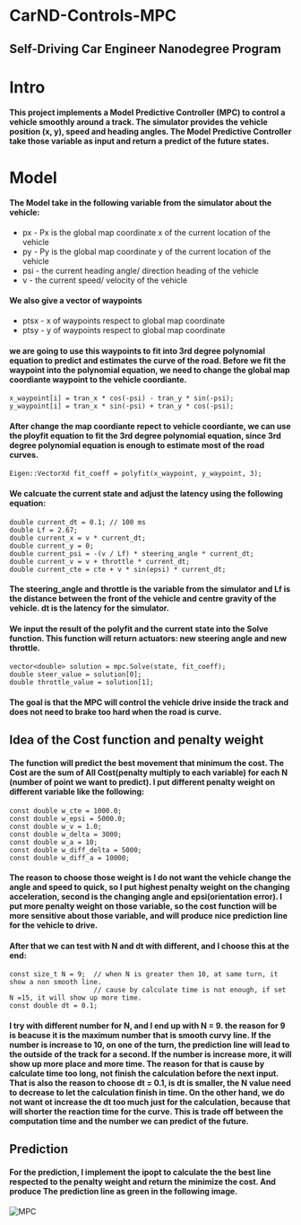 # CarND-Controls-MPC
## Self-Driving Car Engineer Nanodegree Program

# Intro
#### This project implements a Model Predictive Controller (MPC) to control a vehicle smoothly around a track. The simulator provides the vehicle position (x, y), speed and heading angles. The Model Predictive Controller take those variable as input and return a predict of the future states.

# Model 
#### The Model take in the following variable from the simulator about the vehicle:

* px - Px is the global map coordinate x of the current location of the vehicle
* py - Py is the global map coordinate y of the current location of the vehicle
* psi - the current heading angle/ direction heading of the vehicle
* v - the current speed/ velocity of the vehicle 

#### We also give a vector of waypoints 
* ptsx - x of waypoints respect to global map coordinate
* ptsy - y of waypoints respect to global map coordinate


#### we are going to use this waypoints to fit into 3rd degree polynomial equation to predict and estimates the curve of the road. Before we fit the waypoint into the polynomial equation, we need to change the global map coordiante waypoint to the vehicle coordiante.

```
x_waypoint[i] = tran_x * cos(-psi) - tran_y * sin(-psi);
y_waypoint[i] = tran_x * sin(-psi) + tran_y * cos(-psi);
```

#### After change the map coordiante repect to vehicle coordiante, we can use the ployfit equation to fit the 3rd degree polynomial equation, since 3rd degree polynomial equation is enough to estimate most of the road curves.

```
Eigen::VectorXd fit_coeff = polyfit(x_waypoint, y_waypoint, 3);
```
#### We calcuate the current state and adjust the latency using the following equation:
```
double current_dt = 0.1; // 100 ms
double Lf = 2.67;
double current_x = v * current_dt;
double current_y = 0;
double current_psi = -(v / Lf) * steering_angle * current_dt;
double current_v = v + throttle * current_dt;
double current_cte = cte + v * sin(epsi) * current_dt;
```
#### The steering_angle and throttle is the variable from the simulator and Lf is the distance between the front of the vehicle and centre gravity of the vehicle. dt is the latency for the simulator. 

#### We input the result of the polyfit and the current state into the Solve function. This function will return actuators: new steering angle and new throttle.
```
vector<double> solution = mpc.Solve(state, fit_coeff);
double steer_value = solution[0];
double throttle_value = solution[1];
```
#### The goal is that the MPC will control the vehicle drive inside the track and does not need to brake too hard when the road is curve. 

## Idea of the Cost function and penalty weight 
#### The function will predict the best movement that minimum the cost. The Cost are the sum of All Cost(penalty multiply to each variable) for each N (number of point we want to predict).  I put different penalty weight on different variable like the following:
```
const double w_cte = 1000.0;
const double w_epsi = 5000.0;
const double w_v = 1.0;
const double w_delta = 3000;
const double w_a = 10;
const double w_diff_delta = 5000;
const double w_diff_a = 10000;
```
#### The reason to choose those weight is I do not want the vehicle change the angle and speed to quick, so I put highest penalty weight on the changing acceleration, second is the changing angle and epsi(orientation error). I put more penalty weight on those variable, so the cost function will be more sensitive about those variable, and will produce nice prediction line for the vehicle to drive.

#### After that we can test with N and dt with different, and I choose this at the end:
```
const size_t N = 9;  // when N is greater then 10, at same turn, it show a non smooth line.
					 // cause by calculate time is not enough, if set N =15, it will show up more time. 
const double dt = 0.1;
```
#### I try with different number for N, and I end up with N = 9. the reason for 9 is beacuse it is the maximum number that is smooth curvy line. If the number is increase to 10, on one of the turn, the prediction line will lead to the outside of the track for a second. If the number is increase more, it will show up more place and more time. The reason for that is cause by calculate time too long, not finish the calculation before the next input. That is also the reason to choose dt = 0.1, is dt is smaller, the N value need to decrease to let the calculation finish in time. On the other hand, we do not want ot increase the dt too much just for the calculation, because that will shorter the reaction time for the curve. This is trade off between the computation time and the number we can predict of the future. 

## Prediction
#### For the prediction, I implement the ipopt to calculate the the best line respected to the penalty weight and return the minimize the cost. And produce The prediction line as green in the following image.

![MPC](https://github.com/)


